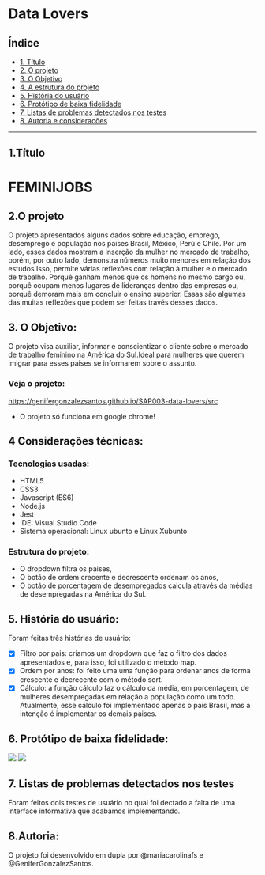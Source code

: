 # Data Lovers


## Índice

* [1. Título](#1-Título)
* [2. O projeto](#2-resumo-do-projeto)
* [3. O Objetivo ](#3-objetivos)
* [4. A estrutura do projeto](#4-a-estrutura-do-projeto)
* [5. História do usuário](#5-História-do-usuário)
* [6. Protótipo de baixa fidelidade](#6-Protótipo-de-baixa-fidelidade)
* [7. Listas de problemas detectados nos testes](#7-Listas-de-problemas-detectados-nos-testes)
* [8. Autoria e considerações](#8-Autoria-e-considerações)


***

## 1.Título

  # **FEMINIJOBS**

## 2.O projeto

O projeto apresentados alguns dados sobre educação, emprego, desemprego e população nos paises Brasil, México, Perú e Chile. Por um lado, esses dados mostram a inserção da mulher no mercado de trabalho, porém, por outro lado, demonstra números muito menores em relação dos estudos.Isso, permite várias reflexões com relação à mulher e o mercado de trabalho. Porquê ganham menos que os homens no mesmo cargo ou, porquê ocupam menos lugares de lideranças dentro das empresas ou, porquê demoram mais em concluir o ensino superior. Essas são algumas das muitas reflexões que podem ser feitas través desses dados.

## 3. O Objetivo:
O projeto visa auxiliar, informar e conscientizar o cliente sobre o mercado de trabalho feminino na América do Sul.Ideal para mulheres que querem imigrar para esses paises se informarem sobre o assunto.


### Veja o projeto:

https://genifergonzalezsantos.github.io/SAP003-data-lovers/src


* O projeto só funciona em google chrome!


## 4 Considerações técnicas:

### Tecnologias usadas:

* HTML5
* CSS3
* Javascript (ES6)
* Node.js
* Jest
* IDE: Visual Studio Code
* Sistema operacional: Linux ubunto e Linux Xubunto

### Estrutura do projeto:

* O dropdown filtra os paises,
* O botão de ordem crecente e decrescente ordenam os anos,
* O botão de porcentagem de desempregados calcula através da médias de desempregadas na América do Sul.

## 5. História do usuário:

 Foram feitas três histórias de usuário:

- [x] Filtro por pais: criamos um dropdown que faz o filtro dos dados apresentados e, para isso, foi utilizado o método map.
- [x] Ordem por anos: foi feito uma uma função para ordenar anos de forma crescente e decrecente com o método sort.
- [x] Cálculo: a função cálculo faz o cálculo da média, em porcentagem, de mulheres desempregadas em relação a população como um todo. Atualmente, esse cálculo foi implementado apenas o pais Brasil, mas a intenção é implementar os demais paises.

## 6. Protótipo de baixa fidelidade:

![](https://lh5.googleusercontent.com/Q6ciUDe1HpsBwVtJU9W817ujRQR-1N0OSfoPwKOxpqU1GZZUs3RRpYKI4YfA7xDp50Js6LLPLBEhDeM779eRe7Xjy84I9qSobOimlw-r)
![](https://lh5.googleusercontent.com/LeM8GSRM77sygC_d7evXwrHlD_hXOLARZadkB7eAFhMaG30OXZR1gJyMWmiflNbkA7mQg9yjJcgsL4yaJWn3oB-7FNB1XI20MG6OSNqc)

## 7. Listas de problemas detectados nos testes

Foram feitos dois testes de usuário no qual foi dectado a falta de uma interface informativa que acabamos implementando.

## 8.Autoria:

O projeto foi desenvolvido em dupla por @mariacarolinafs e @GeniferGonzalezSantos.
